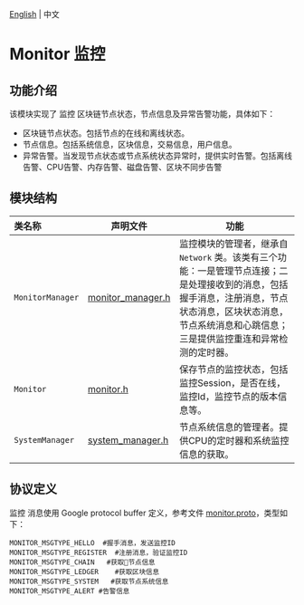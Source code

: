 [English](README.md) | 中文

# Monitor 监控

## 功能介绍
该模块实现了 监控 区块链节点状态，节点信息及异常告警功能，具体如下：
- 区块链节点状态。包括节点的在线和离线状态。
- 节点信息。包括系统信息，区块信息，交易信息，用户信息。
- 异常告警。当发现节点状态或节点系统状态异常时，提供实时告警。包括离线告警、CPU告警、内存告警、磁盘告警、区块不同步告警

## 模块结构

类名称 | 声明文件 | 功能
|:--- | --- | ---
| `MonitorManager` | [monitor_manager.h](./monitor_manager.h) | 监控模块的管理者，继承自 `Network` 类。该类有三个功能：一是管理节点连接；二是处理接收到的消息，包括握手消息，注册消息，节点状态消息，区块状态消息，节点系统消息和心跳信息；三是提供监控重连和异常检测的定时器。
|`Monitor`|  [monitor.h](./monitor.h) | 保存节点的监控状态，包括监控Session，是否在线，监控Id，监控节点的版本信息等。
|`SystemManager`|  [system_manager.h](../common/system_manager.h)  | 节点系统信息的管理者。提供CPU的定时器和系统监控信息的获取。

## 协议定义
监控 消息使用 Google protocol buffer 定义，参考文件 [monitor.proto](../proto/monitor.proto)，类型如下：
```
MONITOR_MSGTYPE_HELLO  #握手消息，发送监控ID
MONITOR_MSGTYPE_REGISTER  #注册消息，验证监控ID
MONITOR_MSGTYPE_CHAIN   #获取节点信息
MONITOR_MSGTYPE_LEDGER    #获取区块信息
MONITOR_MSGTYPE_SYSTEM   #获取节点系统信息
MONITOR_MSGTYPE_ALERT #告警信息
```
